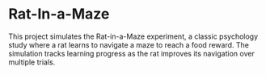 # Rat-In-a-Maze
This project simulates the Rat-in-a-Maze experiment, a classic psychology study where a rat learns to navigate a maze to reach a food reward. The simulation tracks learning progress as the rat improves its navigation over multiple trials.
